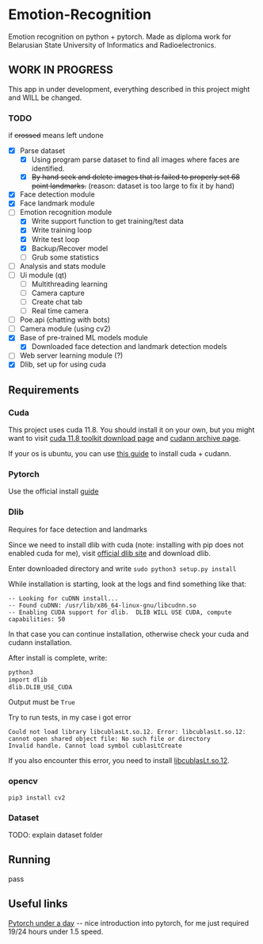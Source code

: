 # Emotion-Recognition

Emotion recognition on python + pytorch. Made as diploma work for Belarusian State University of Informatics and Radioelectronics.

## WORK IN PROGRESS

This app in under development, everything described in this project might and WILL be changed.

### TODO

if ~~crossed~~ means left undone

- [x] Parse dataset
  - [x] Using program parse dataset to find all images where faces are identified.
  - [x] ~~By hand seek and delete images that is failed to properly set 68 point landmarks.~~ (reason: dataset is too large to fix it by hand)
- [x] Face detection module
- [x] Face landmark module
- [ ] Emotion recognition module
  - [x] Write support function to get training/test data
  - [x] Write training loop
  - [x] Write test loop
  - [x] Backup/Recover model
  - [ ] Grub some statistics
- [ ] Analysis and stats module
- [ ] Ui module (qt)
  - [ ] Multithreading learning
  - [ ] Camera capture
  - [ ] Create chat tab
  - [ ] Real time camera
- [ ] Poe.api (chatting with bots)
- [ ] Camera module (using cv2)
- [x] Base of pre-trained ML models module
  - [x] Downloaded face detection and landmark detection models
- [ ] Web server learning module (?)
- [x] Dlib, set up for using cuda

## Requirements

### Cuda

This project uses cuda 11.8. You should install it on your own, but you might want to visit [cuda 11.8 toolkit download page](https://developer.nvidia.com/cuda-11-8-0-download-archive) and [cudann archive page](https://developer.nvidia.com/rdp/cudnn-archive).

If your os is ubuntu, you can use [this guide](https://medium.com/@gokul.a.krishnan/how-to-install-cuda-cudnn-and-tensorflow-on-ubuntu-22-04-2023-20fdfdb96907) to install cuda + cudann.

### Pytorch

Use the official install [guide](https://pytorch.org/get-started/locally/)

### Dlib

Requires for face detection and landmarks

Since we need to install dlib with cuda (note: installing with pip does not enabled cuda for me), visit [official dlib site](http://dlib.net/) and download dlib.

Enter downloaded directory and write ```sudo python3 setup.py install```

While installation is starting, look at the logs and find something like that:

```text
-- Looking for cuDNN install...
-- Found cuDNN: /usr/lib/x86_64-linux-gnu/libcudnn.so
-- Enabling CUDA support for dlib.  DLIB WILL USE CUDA, compute capabilities: 50
```

In that case you can continue installation, otherwise check your cuda and cudann installation.

After install is complete, write:

```bash
python3
import dlib
dlib.DLIB_USE_CUDA
```

Output must be ```True```

Try to run tests, in my case i got error

```text
Could not load library libcublasLt.so.12. Error: libcublasLt.so.12: cannot open shared object file: No such file or directory
Invalid handle. Cannot load symbol cublasLtCreate
```

If you also encounter this error, you need to install [libcublasLt.so.12](https://packages.debian.org/trixie/amd64/libcublaslt12/download).

### opencv

```pip3 install cv2```

### Dataset

TODO: explain dataset folder

## Running

pass

## Useful links

[Pytorch under a day](https://www.youtube.com/watch?v=Z_ikDlimN6A) -- nice introduction into pytorch, for me just required 19/24 hours under 1.5 speed.
